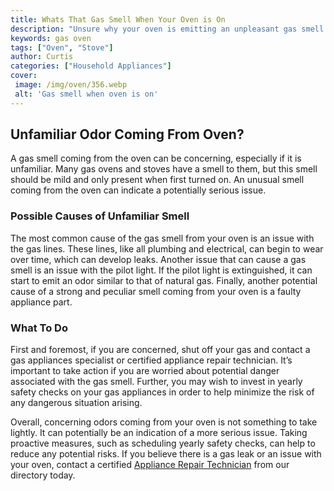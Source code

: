 ```yaml
---
title: Whats That Gas Smell When Your Oven is On
description: "Unsure why your oven is emitting an unpleasant gas smell each time you turn it on Find out the potential reasons behind this phenomenon and how you can prevent it from happening in this blog post"
keywords: gas oven
tags: ["Oven", "Stove"]
author: Curtis
categories: ["Household Appliances"]
cover: 
 image: /img/oven/356.webp
 alt: 'Gas smell when oven is on'
---
```

## Unfamiliar Odor Coming From Oven?

A gas smell coming from the oven can be concerning, especially if it is unfamiliar. Many gas ovens and stoves have a smell to them, but this smell should be mild and only present when first turned on. An unusual smell coming from the oven can indicate a potentially serious issue.

### Possible Causes of Unfamiliar Smell
The most common cause of the gas smell from your oven is an issue with the gas lines. These lines, like all plumbing and electrical, can begin to wear over time, which can develop leaks. Another issue that can cause a gas smell is an issue with the pilot light. If the pilot light is extinguished, it can start to emit an odor similar to that of natural gas. Finally, another potential cause of a strong and peculiar smell coming from your oven is a faulty appliance part.

### What To Do
First and foremost, if you are concerned, shut off your gas and contact a gas appliances specialist or certified appliance repair technician. It’s important to take action if you are worried about potential danger associated with the gas smell. Further, you may wish to invest in yearly safety checks on your gas appliances in order to help minimize the risk of any dangerous situation arising.

Overall, concerning odors coming from your oven is not something to take lightly. It can potentially be an indication of a more serious issue. Taking proactive measures, such as scheduling yearly safety checks, can help to reduce any potential risks. If you believe there is a gas leak or an issue with your oven, contact a certified [Appliance Repair Technician](./pages/appliance-repair-technicians) from our directory today.
